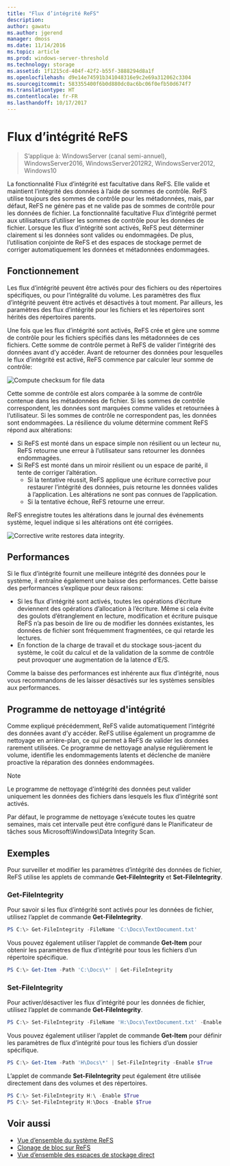 ```yaml
---
title: "Flux d’intégrité ReFS"
description: 
author: gawatu
ms.author: jgerend
manager: dmoss
ms.date: 11/14/2016
ms.topic: article
ms.prod: windows-server-threshold
ms.technology: storage
ms.assetid: 1f1215cd-404f-42f2-b55f-3888294d8a1f
ms.openlocfilehash: d9e14e74591b341048316e9c2e69a312062c3304
ms.sourcegitcommit: 583355400f6b0d880dc0ac6bc06f0efb50d674f7
ms.translationtype: HT
ms.contentlocale: fr-FR
ms.lasthandoff: 10/17/2017
---
```

# <a name="refs-integrity-streams"></a>Flux d’intégrité ReFS
>S’applique à: WindowsServer (canal semi-annuel), WindowsServer2016, WindowsServer2012R2, WindowsServer2012, Windows10

La fonctionnalité Flux d’intégrité est facultative dans ReFS. Elle valide et maintient l’intégrité des données à l’aide de sommes de contrôle. ReFS utilise toujours des sommes de contrôle pour les métadonnées, mais, par défaut, ReFS ne génère pas et ne valide pas de sommes de contrôle pour les données de fichier. La fonctionnalité facultative Flux d’intégrité permet aux utilisateurs d’utiliser les sommes de contrôle pour les données de fichier. Lorsque les flux d’intégrité sont activés, ReFS peut déterminer clairement si les données sont valides ou endommagées. De plus, l’utilisation conjointe de ReFS et des espaces de stockage permet de corriger automatiquement les données et métadonnées endommagées.

## <a name="how-it-works"></a>Fonctionnement 

Les flux d’intégrité peuvent être activés pour des fichiers ou des répertoires spécifiques, ou pour l’intégralité du volume. Les paramètres des flux d’intégrité peuvent être activés et désactivés à tout moment. Par ailleurs, les paramètres des flux d’intégrité pour les fichiers et les répertoires sont hérités des répertoires parents. 

Une fois que les flux d’intégrité sont activés, ReFS crée et gère une somme de contrôle pour les fichiers spécifiés dans les métadonnées de ces fichiers. Cette somme de contrôle permet à ReFS de valider l’intégrité des données avant d’y accéder. Avant de retourner des données pour lesquelles le flux d’intégrité est activé, ReFS commence par calculer leur somme de contrôle:

<img src=media/compute-checksum.gif alt="Compute checksum for file data"/>

Cette somme de contrôle est alors comparée à la somme de contrôle contenue dans les métadonnées de fichier. Si les sommes de contrôle correspondent, les données sont marquées comme valides et retournées à l’utilisateur. Si les sommes de contrôle ne correspondent pas, les données sont endommagées. La résilience du volume détermine comment ReFS répond aux altérations:

- Si ReFS est monté dans un espace simple non résilient ou un lecteur nu, ReFS retourne une erreur à l’utilisateur sans retourner les données endommagées. 
- Si ReFS est monté dans un miroir résilient ou un espace de parité, il tente de corriger l’altération. 
    - Si la tentative réussit, ReFS applique une écriture corrective pour restaurer l’intégrité des données, puis retourne les données valides à l’application. Les altérations ne sont pas connues de l’application.
    - Si la tentative échoue, ReFS retourne une erreur. 

ReFS enregistre toutes les altérations dans le journal des événements système, lequel indique si les altérations ont été corrigées. 

<img src=media/corrective-write.gif alt="Corrective write restores data integrity."/>

## <a name="performance"></a>Performances 

Si le flux d’intégrité fournit une meilleure intégrité des données pour le système, il entraîne également une baisse des performances. Cette baisse des performances s’explique pour deux raisons:
- Si les flux d’intégrité sont activés, toutes les opérations d’écriture deviennent des opérations d’allocation à l’écriture. Même si cela évite des goulots d’étranglement en lecture, modification et écriture puisque ReFS n’a pas besoin de lire ou de modifier les données existantes, les données de fichier sont fréquemment fragmentées, ce qui retarde les lectures. 
- En fonction de la charge de travail et du stockage sous-jacent du système, le coût du calcul et de la validation de la somme de contrôle peut provoquer une augmentation de la latence d’E/S. 

Comme la baisse des performances est inhérente aux flux d’intégrité, nous vous recommandons de les laisser désactivés sur les systèmes sensibles aux performances. 

## <a name="integrity-scrubber"></a>Programme de nettoyage d'intégrité

Comme expliqué précédemment, ReFS valide automatiquement l’intégrité des données avant d’y accéder. ReFS utilise également un programme de nettoyage en arrière-plan, ce qui permet à ReFS de valider les données rarement utilisées. Ce programme de nettoyage analyse régulièrement le volume, identifie les endommagements latents et déclenche de manière proactive la réparation des données endommagées.

  >[!NOTE]
  >Le programme de nettoyage d'intégrité des données peut valider uniquement les données des fichiers dans lesquels les flux d’intégrité sont activés.

Par défaut, le programme de nettoyage s’exécute toutes les quatre semaines, mais cet intervalle peut être configuré dans le Planificateur de tâches sous Microsoft\Windows\Data Integrity Scan. 

## <a name="examples"></a>Exemples
Pour surveiller et modifier les paramètres d’intégrité des données de fichier, ReFS utilise les applets de commande **Get-FileIntegrity** et **Set-FileIntegrity**.

### <a name="get-fileintegrity"></a>Get-FileIntegrity
Pour savoir si les flux d’intégrité sont activés pour les données de fichier, utilisez l’applet de commande **Get-FileIntegrity**. 

```PowerShell
PS C:\> Get-FileIntegrity -FileName 'C:\Docs\TextDocument.txt'
```

Vous pouvez également utiliser l’applet de commande **Get-Item** pour obtenir les paramètres de flux d’intégrité pour tous les fichiers d’un répertoire spécifique. 

```PowerShell
PS C:\> Get-Item -Path 'C:\Docs\*' | Get-FileIntegrity
```

### <a name="set-fileintegrity"></a>Set-FileIntegrity
Pour activer/désactiver les flux d’intégrité pour les données de fichier, utilisez l’applet de commande **Get-FileIntegrity**. 

```PowerShell
PS C:\> Set-FileIntegrity -FileName 'H:\Docs\TextDocument.txt' -Enable $True
```

Vous pouvez également utiliser l’applet de commande **Get-Item** pour définir les paramètres de flux d’intégrité pour tous les fichiers d’un dossier spécifique. 

```PowerShell
PS C:\> Get-Item -Path 'H\Docs\*' | Set-FileIntegrity -Enable $True 
```

L’applet de commande **Set-FileIntegrity** peut également être utilisée directement dans des volumes et des répertoires. 

```PowerShell
PS C:\> Set-FileIntegrity H:\ -Enable $True
PS C:\> Set-FileIntegrity H:\Docs -Enable $True
```

## <a name="see-also"></a>Voir aussi

-   [Vue d’ensemble du système ReFS](refs-overview.md)
-   [Clonage de bloc sur ReFS](block-cloning.md)
-   [Vue d’ensemble des espaces de stockage direct](../storage-spaces/storage-spaces-direct-overview.md)
